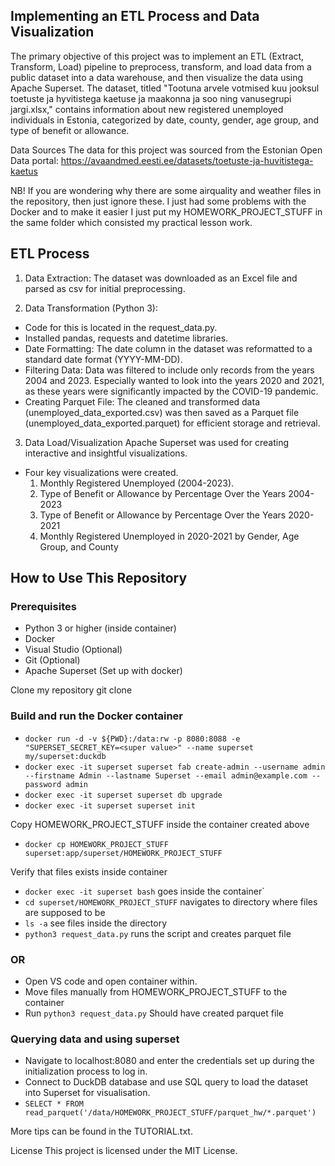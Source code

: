 ## Implementing an ETL Process and Data Visualization

The primary objective of this project was to implement an ETL (Extract, Transform, Load) pipeline to preprocess, transform, and load data from a public dataset into a data warehouse, and then visualize the data using Apache Superset. The dataset, titled "Tootuna arvele votmised kuu jooksul toetuste ja hyvitistega kaetuse ja maakonna ja soo ning vanusegrupi jargi.xlsx," contains information about new registered unemployed individuals in Estonia, categorized by date, county, gender, age group, and type of benefit or allowance.

Data Sources
The data for this project was sourced from the Estonian Open Data portal: https://avaandmed.eesti.ee/datasets/toetuste-ja-huvitistega-kaetus

NB! If you are wondering why there are some airquality and weather files in the repository, then just ignore these. I just had some problems with the Docker and to make it easier I just put my HOMEWORK_PROJECT_STUFF in the same folder which consisted my practical lesson work. 

## ETL Process
1. Data Extraction:
The dataset was downloaded as an Excel file and parsed as csv for initial preprocessing.

2. Data Transformation (Python 3):

- Code for this is located in the request_data.py.
- Installed pandas, requests and datetime libraries.
- Date Formatting: The date column in the dataset was reformatted to a standard date format (YYYY-MM-DD).
- Filtering Data: Data was filtered to include only records from the years 2004 and 2023. Especially wanted to look into the years 2020 and 2021, as these years were significantly impacted by the COVID-19 pandemic.
- Creating Parquet File: The cleaned and transformed data (unemployed_data_exported.csv) was then saved as a Parquet file (unemployed_data_exported.parquet) for efficient storage and retrieval. 

3. Data Load/Visualization
Apache Superset was used for creating interactive and insightful visualizations. 
- Four key visualizations were created. 
    1. Monthly Registered Unemployed (2004-2023).
    2. Type of Benefit or Allowance by Percentage Over the Years 2004-2023
    3. Type of Benefit or Allowance by Percentage Over the Years 2020-2021
    4. Monthly Registered Unemployed in 2020-2021 by Gender, Age Group, and County 

## How to Use This Repository
### Prerequisites
- Python 3 or higher (inside container)
- Docker
- Visual Studio (Optional)
- Git (Optional)
- Apache Superset (Set up with docker)

Clone my repository
git clone <repository link>

### Build and run the Docker container
- `docker run -d -v ${PWD}:/data:rw -p 8080:8088 -e "SUPERSET_SECRET_KEY=<super value>" --name superset my/superset:duckdb`
- `docker exec -it superset superset fab create-admin --username admin --firstname Admin --lastname Superset --email admin@example.com --password admin`
- `docker exec -it superset superset db upgrade`
- `docker exec -it superset superset init`

Copy HOMEWORK_PROJECT_STUFF inside the container created above
- `docker cp HOMEWORK_PROJECT_STUFF superset:app/superset/HOMEWORK_PROJECT_STUFF`

Verify that files exists inside container
- `docker exec -it superset bash` goes inside the container`
- `cd superset/HOMEWORK_PROJECT_STUFF` navigates to directory where files are supposed to be
- `ls -a` see files inside the directory
- `python3 request_data.py` runs the script and creates parquet file

### OR

- Open VS code and open container within.
- Move files manually from HOMEWORK_PROJECT_STUFF to the container
- Run `python3 request_data.py`
Should have created parquet file


### Querying data and using superset

- Navigate to localhost:8080 and enter the credentials set up during the initialization process to log in. 
- Connect to DuckDB database and use SQL query to load the dataset into Superset for visualisation. 
- `SELECT * FROM read_parquet('/data/HOMEWORK_PROJECT_STUFF/parquet_hw/*.parquet')`

More tips can be found in the TUTORIAL.txt.

License
This project is licensed under the MIT License. 